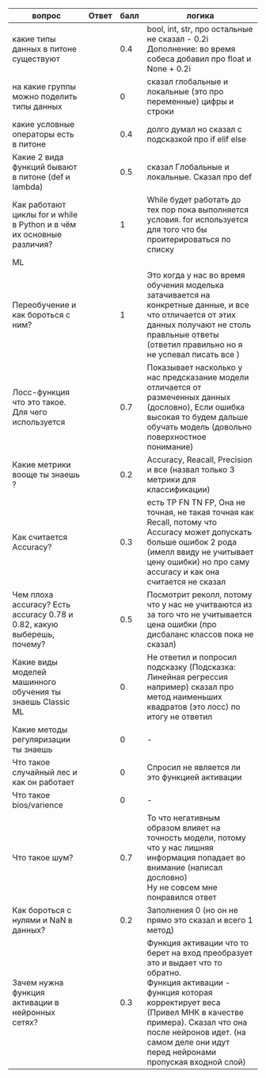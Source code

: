 
| вопрос                                                                 | Ответ | балл | логика                                                                                                                                                                                                                                                                        |
| ---------------------------------------------------------------------- | ----- | ---- | ----------------------------------------------------------------------------------------------------------------------------------------------------------------------------------------------------------------------------------------------------------------------------- |
| какие типы данных в питоне существуют                                  |       | 0.4  | bool, int, str, про остальные не сказал - 0.2i<br>Дополнение: во время собеса добавил про float и None + 0.2i                                                                                                                                                                 |
| на какие группы можно поделить типы данных                             |       | 0    | сказал глобальные и локальные (это про переменные) цифры и строки                                                                                                                                                                                                             |
| какие условные операторы есть в питоне                                 |       | 0.4  | долго думал но сказал с подсказкой про if elif else                                                                                                                                                                                                                           |
| Какие 2 вида функций бывают в питоне (def  и  lambda)                  |       | 0.5  | сказал Глобальные и локальные. Сказал про def                                                                                                                                                                                                                                 |
| Как работают циклы for и while в Python и в чём их основные различия?  |       | 1    | While будет работать до тех пор пока выполняется условия. for используется для того что бы проитерироваться по списку                                                                                                                                                         |
| ML                                                                     |       |      |                                                                                                                                                                                                                                                                               |
| Переобучение и как бороться с ним?                                     |       | 1    | Это когда у нас во время обучения моделька затачивается на конкретные данные, и все что отличается от этих данных получают не столь правльные ответы (ответил правильно но я не успевал писать все )                                                                          |
| Лосс-функция что это такое. Для чего используется                      |       | 0.7  | Показывает насколько у нас предсказание модели отличается от размеченных данных (дословно), Если ошибка высокая то будем дальше обучать модель (довольно поверхностное понимание)                                                                                             |
| Какие метрики вооще ты знаешь ?                                        |       | 0.2  | Accuracy, Reacall, Precision и все (назвал только 3 метрики для классификации)                                                                                                                                                                                                |
| Как считается Accuracy?                                                |       | 0.3  | есть TP FN TN FP, Она не точная, не такая точная как Recall, потому что Accuracy может допускать больше ошибок 2 рода (имелл ввиду не учитывает цену ошибки) но про саму accuracy и как она считается не сказал                                                               |
| Чем плоха accuracy? Есть accuracy 0.78 и 0.82, какую выберешь, почему? |       | 0.5  | Посмотрит реколл, потому что у нас не учитваются из за того что не учитывается цена ошибки  (про дисбаланс классов пока не сказал)                                                                                                                                            |
| Какие виды моделей машинного обучения ты знаешь Classic ML             |       | 0    | Не ответил и попросил подсказку (Подсказка: Линейная регрессия например) сказал про метод наименьших квадратов (это лосс) по итогу не ответил                                                                                                                                 |
| Какие методы регуляризации ты знаешь                                   |       | 0    | -                                                                                                                                                                                                                                                                             |
| Что такое случайный лес и как он работает                              |       | 0    | Спросил не является ли это функцией активации                                                                                                                                                                                                                                 |
| Что такое bios/varience                                                |       | 0    | -                                                                                                                                                                                                                                                                             |
| Что такое шум?                                                         |       | 0.7  | То что негативным образом влияет на точность модели, потому что у нас лишняя информация попадает во внимание (написал дословно)<br>Ну не совсем мне понравился ответ                                                                                                          |
| Как бороться с нулями и NaN в данных?                                  |       | 0.2  | Заполнения 0 (но он не прямо это сказал и всего 1 метод)                                                                                                                                                                                                                      |
| Зачем нужна функция активации в нейронных сетях?                       |       | 0.3  | Функция активации что то берет на вход преобразует это и выдает что то обратно.<br>Функция активации - функция которая корректирует веса (Привел МНК в качестве примера). Сказал что она после нейронов идет. (на самом деле они идут перед нейронами пропуская входной слой) |
